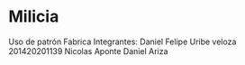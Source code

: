 # Milicia
Uso de patrón Fabrica
Integrantes: Daniel Felipe Uribe veloza   201420201139
             Nicolas Aponte 
             Daniel Ariza
